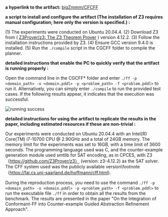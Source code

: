 
**a hyperlink to the artifact:** [bigZmmm/CFCFF](https://github.com/bigZmmm/CFCFF)

**a script to install and configure the artifact (The installation of Z3 requires manual configuration; here only the version is specified.) :** 

(1) The experiments were conducted on Ubuntu 20.04.4.
(2) Download Z3 from ( [Z3Prover/z3: The Z3 Theorem Prover](https://github.com/Z3Prover/z3) ) version 4.12.2.
(3) Follow the installation instructions provided by Z3.
(4) Ensure GCC version 9.4.0 is installed.
(5) Run the `./compile` script in the CGCFF folder to compile the planner.

**detailed instructions that enable the PC to quickly verify that the artifact is running properly :**

Open the command line in the CGCFF* folder and enter `./ff -p <domain_path> -o <domain.pddl> -p <problem_path> -f <problem.pddl>` to run it. Alternatively, you can simply enter `./compile` to run the provided test cases. If the following results appear, it indicates that the execution was successful.

![running success](https://github.com/user-attachments/assets/6eb0811b-a807-450c-83a7-bd02cd3cc510)

**detailed instructions for using the artifact to replicate the results in the paper, including estimated resources if these are non-trivial :**

Our experiments were conducted on Ubuntu 20.04.4 with an Intel(R) Core(TM) i7-10700 CPU @ 2.90GHz and a total of 24GB memory. 
The memory limit for the experiments was set to 16GB, with a time limit of 3600 seconds. The programming language used was C, and the counter-example generation module used smtlib for SAT encoding, as in CPCES, with Z3（https://github.com/Z3Prover/z3） (version: z3-4.12.2) as the SAT solver. 
The CFF system used was the publicly available version\footnote（https://fai.cs.uni-saarland.de/hoffmann/cff.html).

During the reproduction process, you need to use the command `./ff -p <domain_path> -o <domain.pddl> -p <problem_path> -f <problem.pddl>` to run the executable file `./ff` in order to obtain all the results from the benchmark. The results are presented in the paper "On the Integration of Conformant-FF into Counter-example Guided Abstraction Refinement Approach".
